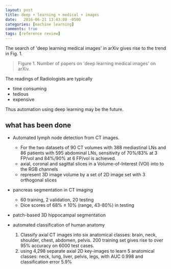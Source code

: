 ```yaml
---
layout: post
title: deep + learning + medical + images
date:   2016-06-21 13:43:08 -0500
categories: [machine learning]
comments: true
tags: [reference review]
---
```


The search of 'deep learning medical images' in arXiv gives rise to 
the trend in Fig. 1. 

<style> /* set the CSS */

.axis path,
.axis line {
    fill: none;
    stroke: grey;
    stroke-width: 1;
    shape-rendering: crispEdges;
}
</style>
<div id='trend'> </div>

<script src="https://d3js.org/d3.v3.min.js" charset="utf-8"></script>
<script src='/js/trend.js'> </script>

> Figure 1. Number of papers on 'deep learning medical images' on arXiv.

The readings of Radiologists are typically

* time consuming 
* tedious
* expensive

Thus automation using deep learning may be the future.

## what has been done

* Automated lymph node detection from CT images. 
	* For the two datasets 
of 90 CT volumes with 388 mediastinal LNs and 86 patients with 595 abdominal LNs,
sensitivity of 70%/83% at 3 FP/vol and 84%/90% at 6 FP/vol is achieved.
	* axial, coronal and sagittal slices in a Volume-of-Interest (VOI) into to the RGB channels
	* represent 3D image volume by a set of 2D image set with 3 orthogonal slices

* pancreas segmentation in CT imaging
	* 60 training, 2 validation, 20 testing
	* Dice scores of 68% ± 10% (range, 43-80%) in testing

* patch-based 3D hippocampal segmentation 

* automated classification of human anatomy 
	1. Classify axial CT images into six anatomical classes: brain, neck,
 shoulder, chest, abdomen, pelvis.
200 training set gives rise to over 95% accuracy on 6000 test cases.
	2. using 4,298 separate axial 2D key-images to learn 5 anatomical classes: neck, lung, liver, pelvis, legs, with AUC 0.998 and classification error 5.9%

